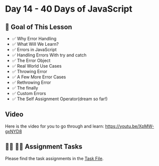 # Day 14 - 40 Days of JavaScript

## **🎯 Goal of This Lesson**

- ✅ Why Error Handling
- ✅ What Will We Learn?
- ✅ Errors in JavaScript
- ✅ Handling Errors With try and catch
- ✅ The Error Object
- ✅ Real World Use Cases
- ✅ Throwing Error
- ✅ A Few More Error Cases
- ✅ Rethrowing Error
- ✅ The finally
- ✅ Custom Errors
- ✅ The Self Assignment Operator(dream so far!)

## Video

Here is the video for you to go through and learn: https://youtu.be/XpMW-gxNYD8

## **👩‍💻 🧑‍💻 Assignment Tasks**

Please find the task assignments in the [Task File](./task.md).

